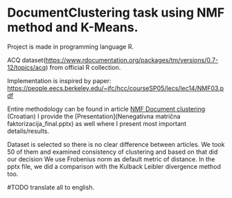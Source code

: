 # DocumentClustering task using NMF method and K-Means.

Project is made in programming language R.

ACQ dataset(https://www.rdocumentation.org/packages/tm/versions/0.7-12/topics/acq) from official R collection. 

Implementation is inspired by paper: https://people.eecs.berkeley.edu/~jfc/hcc/courseSP05/lecs/lec14/NMF03.pdf

Entire methodology can be found in article [NMF Document clustering](Doc_clustering.pdf) (Croatian)
I provide the [Presentation](Nenegativna matrična faktorizacija_final.pptx) as well where I present most important details/results.


Dataset is selected so there is no clear difference between articles. We took 50 of them and examined consistency of clustering and based on that did our decision
We use Frobenius norm as default metric of distance. In the pptx file, we did a comparison with the Kulback Leibler divergence method too.

#TODO translate all to english.
